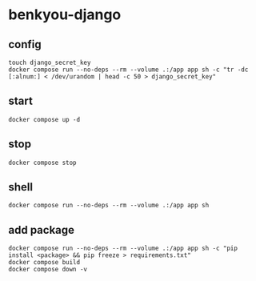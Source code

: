# benkyou-django

## config

```shell
touch django_secret_key
docker compose run --no-deps --rm --volume .:/app app sh -c "tr -dc [:alnum:] < /dev/urandom | head -c 50 > django_secret_key"
```

## start

```shell
docker compose up -d
```

## stop

```shell
docker compose stop
```

## shell

```shell
docker compose run --no-deps --rm --volume .:/app app sh
```

## add package

```shell
docker compose run --no-deps --rm --volume .:/app app sh -c "pip install <package> && pip freeze > requirements.txt"
docker compose build
docker compose down -v
```
